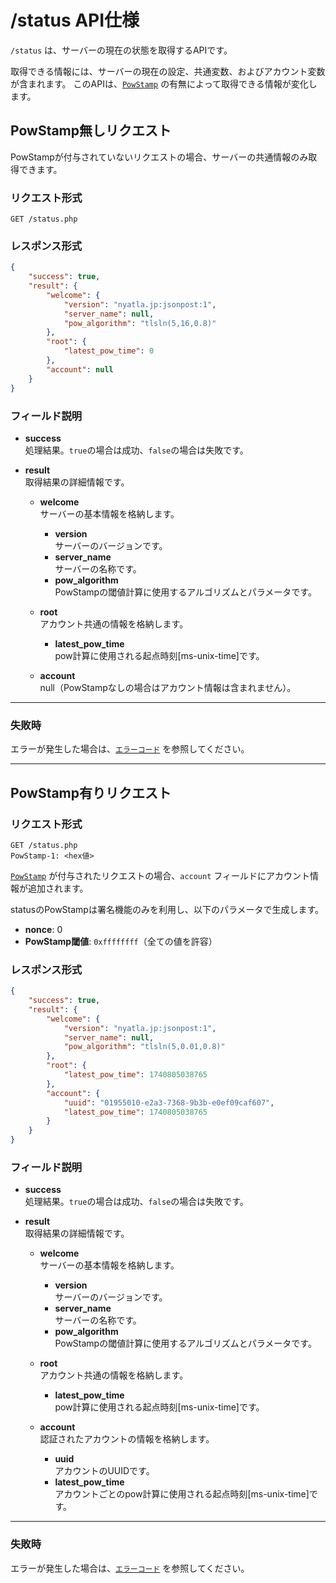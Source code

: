 # /status API仕様

`/status` は、サーバーの現在の状態を取得するAPIです。

取得できる情報には、サーバーの現在の設定、共通変数、およびアカウント変数が含まれます。
このAPIは、[`PowStamp`](../../powstamp.md) の有無によって取得できる情報が変化します。

## PowStamp無しリクエスト

PowStampが付与されていないリクエストの場合、サーバーの共通情報のみ取得できます。

### リクエスト形式

```http
GET /status.php
```

### レスポンス形式

```json
{
    "success": true,
    "result": {
        "welcome": {
            "version": "nyatla.jp:jsonpost:1",
            "server_name": null,
            "pow_algorithm": "tlsln(5,16,0.8)"
        },
        "root": {
            "latest_pow_time": 0
        },
        "account": null
    }
}
```

### フィールド説明

- **success**  
    処理結果。`true`の場合は成功、`false`の場合は失敗です。

- **result**  
    取得結果の詳細情報です。

    - **welcome**  
        サーバーの基本情報を格納します。
        - **version**  
            サーバーのバージョンです。
        - **server_name**  
            サーバーの名称です。
        - **pow_algorithm**  
            PowStampの閾値計算に使用するアルゴリズムとパラメータです。

    - **root**  
        アカウント共通の情報を格納します。
        - **latest_pow_time**  
            pow計算に使用される起点時刻[ms-unix-time]です。

    - **account**  
        null（PowStampなしの場合はアカウント情報は含まれません）。

---

### 失敗時

エラーが発生した場合は、[`エラーコード`](./errorcodes.md) を参照してください。

---

## PowStamp有りリクエスト

### リクエスト形式

```http
GET /status.php
PowStamp-1: <hex値>
```

[`PowStamp`](../../powstamp.md) が付与されたリクエストの場合、`account` フィールドにアカウント情報が追加されます。

statusのPowStampは署名機能のみを利用し、以下のパラメータで生成します。

- **nonce**: 0
- **PowStamp閾値**: `0xffffffff`（全ての値を許容）

### レスポンス形式

```json
{
    "success": true,
    "result": {
        "welcome": {
            "version": "nyatla.jp:jsonpost:1",
            "server_name": null,
            "pow_algorithm": "tlsln(5,0.01,0.8)"
        },
        "root": {
            "latest_pow_time": 1740805038765
        },
        "account": {
            "uuid": "01955010-e2a3-7368-9b3b-e0ef09caf607",
            "latest_pow_time": 1740805038765
        }
    }
}
```

### フィールド説明

- **success**  
    処理結果。`true`の場合は成功、`false`の場合は失敗です。

- **result**  
    取得結果の詳細情報です。

    - **welcome**  
        サーバーの基本情報を格納します。
        - **version**  
            サーバーのバージョンです。
        - **server_name**  
            サーバーの名称です。
        - **pow_algorithm**  
            PowStampの閾値計算に使用するアルゴリズムとパラメータです。

    - **root**  
        アカウント共通の情報を格納します。
        - **latest_pow_time**  
            pow計算に使用される起点時刻[ms-unix-time]です。

    - **account**  
        認証されたアカウントの情報を格納します。
        - **uuid**  
            アカウントのUUIDです。
        - **latest_pow_time**  
            アカウントごとのpow計算に使用される起点時刻[ms-unix-time]です。

---

### 失敗時

エラーが発生した場合は、[`エラーコード`](./errorcodes.md) を参照してください。

